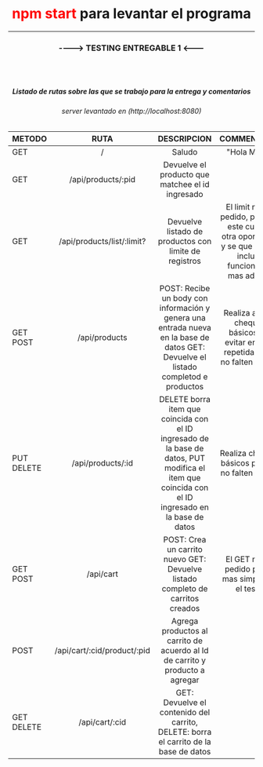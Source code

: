 <h1  style="text-align:center" > <font color="red">npm start</font> para levantar el programa </h1> 

---
<h3  style="text-align:center" >----> TESTING ENTREGABLE 1 <---</h3> 


<br>
<br>
<h5 style="text-align:center" >Listado de rutas sobre las que se trabajo para la entrega y comentarios</h5> 

<h6 style="text-align:center"> server levantado en (http://localhost:8080) <h6>

| METODO | RUTA | DESCRIPCION | COMMENTARIOS |
| :--- | :---: | :---: |:---: |
| GET  | /  | Saludo  | "Hola Mundo"  |
| GET | /api/products/:pid | Devuelve el producto que matchee el id ingresado | |
| GET | /api/products/list/:limit?|  Devuelve listado de productos con limite de registros| El limit no esta pedido, pero hice este curso en otra oportunidad y se que hay que incluir la funcionalidad mas adelante|
| GET POST| /api/products| POST: Recibe un body con información y genera una entrada nueva en la base de datos GET: Devuelve el listado completod e productos | Realiza algunos chequeos básicos para evitar entradas repetidas y que no falten campos |
| PUT DELETE | /api/products/:id | DELETE borra item que coincida con el ID ingresado de la base de datos, PUT modifica el item que coincida con el ID ingresado en la base de datos | Realiza chequeos básicos para que no falten campos  |
| GET POST| /api/cart | POST: Crea un carrito nuevo GET: Devuelve listado completo de carritos creados | El GET no esta pedido pero es mas simple para el testing |
| POST | /api/cart/:cid/product/:pid| Agrega productos al carrito de acuerdo al Id de carrito y producto a agregar | |
| GET DELETE | /api/cart/:cid | GET: Devuelve el contenido del carrito, DELETE: borra el carrito de la base de datos | |

